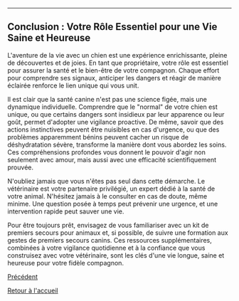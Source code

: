 ---

## **Conclusion : Votre Rôle Essentiel pour une Vie Saine et Heureuse**

L'aventure de la vie avec un chien est une expérience enrichissante, pleine de découvertes et de joies. En tant que propriétaire, votre rôle est essentiel pour assurer la santé et le bien-être de votre compagnon. Chaque effort pour comprendre ses signaux, anticiper les dangers et réagir de manière éclairée renforce le lien unique qui vous unit.

Il est clair que la santé canine n'est pas une science figée, mais une dynamique individuelle. Comprendre que le "normal" de votre chien est unique, ou que certains dangers sont insidieux par leur apparence ou leur goût, permet d'adopter une vigilance proactive. De même, savoir que des actions instinctives peuvent être nuisibles en cas d'urgence, ou que des problèmes apparemment bénins peuvent cacher un risque de déshydratation sévère, transforme la manière dont vous abordez les soins. Ces compréhensions profondes vous donnent le pouvoir d'agir non seulement avec amour, mais aussi avec une efficacité scientifiquement prouvée.

N'oubliez jamais que vous n'êtes pas seul dans cette démarche. Le vétérinaire est votre partenaire privilégié, un expert dédié à la santé de votre animal. N'hésitez jamais à le consulter en cas de doute, même minime. Une question posée à temps peut prévenir une urgence, et une intervention rapide peut sauver une vie.

Pour être toujours prêt, envisagez de vous familiariser avec un kit de premiers secours pour animaux et, si possible, de suivre une formation aux gestes de premiers secours canins. Ces ressources supplémentaires, combinées à votre vigilance quotidienne et à la confiance que vous construisez avec votre vétérinaire, sont les clés d'une vie longue, saine et heureuse pour votre fidèle compagnon. 

[Précédent](./4.2_problemes_pattes_peau.md)

[Retour à l'accueil](../index.md) 